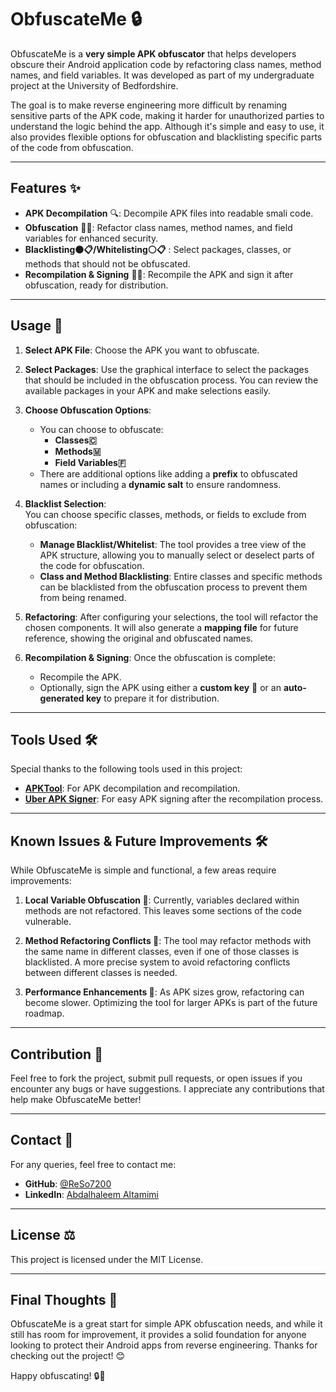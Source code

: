 # ObfuscateMe 🔒

ObfuscateMe is a **very simple APK obfuscator** that helps developers obscure their Android application code by refactoring class names, method names, and field variables. It was developed as part of my undergraduate project at the University of Bedfordshire.

The goal is to make reverse engineering more difficult by renaming sensitive parts of the APK code, making it harder for unauthorized parties to understand the logic behind the app. Although it's simple and easy to use, it also provides flexible options for obfuscation and blacklisting specific parts of the code from obfuscation.

---

## Features ✨

- **APK Decompilation** 🔍: Decompile APK files into readable smali code.
- **Obfuscation** 🔏🌀: Refactor class names, method names, and field variables for enhanced security.
- **Blacklisting⚫📋/Whitelisting⚪📋** : Select packages, classes, or methods that should not be obfuscated.
- **Recompilation & Signing** 🔄🔐: Recompile the APK and sign it after obfuscation, ready for distribution.


---

## Usage 📖

1. **Select APK File**: Choose the APK you want to obfuscate.
   
2. **Select Packages**: Use the graphical interface to select the packages that should be included in the obfuscation process. You can review the available packages in your APK and make selections easily.

3. **Choose Obfuscation Options**:  
   - You can choose to obfuscate:
     - **Classes🇨**
     - **Methods🇲**
     - **Field Variables🇫**
   - There are additional options like adding a **prefix** to obfuscated names or including a **dynamic salt** to ensure randomness.

4. **Blacklist Selection**:  
   You can choose specific classes, methods, or fields to exclude from obfuscation:
   - **Manage Blacklist/Whitelist**: The tool provides a tree view of the APK structure, allowing you to manually select or deselect parts of the code for obfuscation.
   - **Class and Method Blacklisting**: Entire classes and specific methods can be blacklisted from the obfuscation process to prevent them from being renamed.
   
5. **Refactoring**: After configuring your selections, the tool will refactor the chosen components. It will also generate a **mapping file** for future reference, showing the original and obfuscated names.

6. **Recompilation & Signing**: Once the obfuscation is complete:
   - Recompile the APK.
   - Optionally, sign the APK using either a **custom key** 🔑 or an **auto-generated key** to prepare it for distribution.

---

## Tools Used 🛠️

Special thanks to the following tools used in this project:

- **[APKTool](https://ibotpeaches.github.io/Apktool/)**: For APK decompilation and recompilation.
- **[Uber APK Signer](https://github.com/patrickfav/uber-apk-signer)**: For easy APK signing after the recompilation process.

---

## Known Issues & Future Improvements 🛠️

While ObfuscateMe is simple and functional, a few areas require improvements:

1. **Local Variable Obfuscation 🐛**: Currently, variables declared within methods are not refactored. This leaves some sections of the code vulnerable.
   
2. **Method Refactoring Conflicts 🔄**: The tool may refactor methods with the same name in different classes, even if one of those classes is blacklisted. A more precise system to avoid refactoring conflicts between different classes is needed.

3. **Performance Enhancements 🐢**: As APK sizes grow, refactoring can become slower. Optimizing the tool for larger APKs is part of the future roadmap.

---

## Contribution 🤝

Feel free to fork the project, submit pull requests, or open issues if you encounter any bugs or have suggestions. I appreciate any contributions that help make ObfuscateMe better!

---

## Contact 📧

For any queries, feel free to contact me:

- **GitHub**: [@ReSo7200](https://github.com/ReSo7200)
- **LinkedIn**: [Abdalhaleem Altamimi](https://www.linkedin.com/in/abdalhaleem-altamimi-074b5123a/)

---

## License ⚖️

This project is licensed under the MIT License.

---

## Final Thoughts 💭

ObfuscateMe is a great start for simple APK obfuscation needs, and while it still has room for improvement, it provides a solid foundation for anyone looking to protect their Android apps from reverse engineering. Thanks for checking out the project! 😊

Happy obfuscating! 🔒📱
